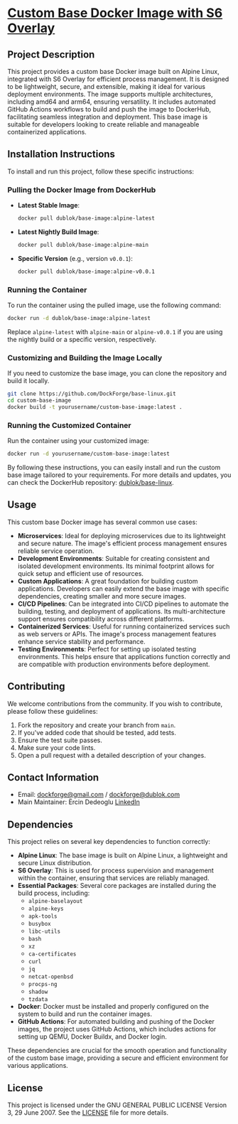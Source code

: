 # [Custom Base Docker Image with S6 Overlay](https://github.com/DockForge/base-linux)

## Project Description

This project provides a custom base Docker image built on Alpine Linux, integrated with S6 Overlay for efficient process management. It is designed to be lightweight, secure, and extensible, making it ideal for various deployment environments. The image supports multiple architectures, including amd64 and arm64, ensuring versatility. It includes automated GitHub Actions workflows to build and push the image to DockerHub, facilitating seamless integration and deployment. This base image is suitable for developers looking to create reliable and manageable containerized applications.

## Installation Instructions

To install and run this project, follow these specific instructions:

### Pulling the Docker Image from DockerHub

- **Latest Stable Image**:
  ```bash
  docker pull dublok/base-image:alpine-latest
  ```
- **Latest Nightly Build Image**:
  ```bash
  docker pull dublok/base-image:alpine-main
  ```
- **Specific Version** (e.g., version `v0.0.1`):
  ```bash
  docker pull dublok/base-image:alpine-v0.0.1
  ```

### Running the Container

To run the container using the pulled image, use the following command:
```bash
docker run -d dublok/base-image:alpine-latest
```
Replace `alpine-latest` with `alpine-main` or `alpine-v0.0.1` if you are using the nightly build or a specific version, respectively.

### Customizing and Building the Image Locally

If you need to customize the base image, you can clone the repository and build it locally.
```bash
git clone https://github.com/DockForge/base-linux.git
cd custom-base-image
docker build -t yourusername/custom-base-image:latest .
```

### Running the Customized Container

Run the container using your customized image:
```bash
docker run -d yourusername/custom-base-image:latest
```

By following these instructions, you can easily install and run the custom base image tailored to your requirements. For more details and updates, you can check the DockerHub repository: [dublok/base-linux](https://hub.docker.com/r/dublok/base-linux).

## Usage

This custom base Docker image has several common use cases:

- **Microservices**: Ideal for deploying microservices due to its lightweight and secure nature. The image's efficient process management ensures reliable service operation.
- **Development Environments**: Suitable for creating consistent and isolated development environments. Its minimal footprint allows for quick setup and efficient use of resources.
- **Custom Applications**: A great foundation for building custom applications. Developers can easily extend the base image with specific dependencies, creating smaller and more secure images.
- **CI/CD Pipelines**: Can be integrated into CI/CD pipelines to automate the building, testing, and deployment of applications. Its multi-architecture support ensures compatibility across different platforms.
- **Containerized Services**: Useful for running containerized services such as web servers or APIs. The image's process management features enhance service stability and performance.
- **Testing Environments**: Perfect for setting up isolated testing environments. This helps ensure that applications function correctly and are compatible with production environments before deployment.

## Contributing

We welcome contributions from the community. If you wish to contribute, please follow these guidelines:

1. Fork the repository and create your branch from `main`.
2. If you've added code that should be tested, add tests.
3. Ensure the test suite passes.
4. Make sure your code lints.
5. Open a pull request with a detailed description of your changes.

## Contact Information

- Email: [dockforge@gmail.com](mailto:dockforge@gmail.com) / [dockforge@dublok.com](mailto:dockforge@dublok.com)
- Main Maintainer: Ercin Dedeoglu [LinkedIn](https://www.linkedin.com/in/ercindedeoglu/)

## Dependencies

This project relies on several key dependencies to function correctly:

- **Alpine Linux**: The base image is built on Alpine Linux, a lightweight and secure Linux distribution.
- **S6 Overlay**: This is used for process supervision and management within the container, ensuring that services are reliably managed.
- **Essential Packages**: Several core packages are installed during the build process, including:
  - `alpine-baselayout`
  - `alpine-keys`
  - `apk-tools`
  - `busybox`
  - `libc-utils`
  - `bash`
  - `xz`
  - `ca-certificates`
  - `curl`
  - `jq`
  - `netcat-openbsd`
  - `procps-ng`
  - `shadow`
  - `tzdata`
- **Docker**: Docker must be installed and properly configured on the system to build and run the container images.
- **GitHub Actions**: For automated building and pushing of the Docker images, the project uses GitHub Actions, which includes actions for setting up QEMU, Docker Buildx, and Docker login.

These dependencies are crucial for the smooth operation and functionality of the custom base image, providing a secure and efficient environment for various applications.

## License

This project is licensed under the GNU GENERAL PUBLIC LICENSE Version 3, 29 June 2007. See the [LICENSE](LICENSE) file for more details.
